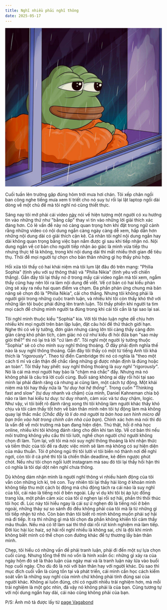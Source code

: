 ```yaml
---
title: Nghĩ nhiều phải nghĩ thông
date: 2025-05-17
---
```


![pepe ngồi cạnh mưa](assets/images/pepe-sit-next-window-in-rain.jpg)

Cuối tuần lên trường gặp đúng hôm trời mưa hơi chán. Tôi xếp chân ngồi ban công nghe tiếng mưa xem tí triết cho nó suy tư rồi lại lật laptop ngồi dài dòng về một chủ đề mà tôi nghĩ nó cũng thiết thực. 

Sáng nay tôi mở phải cái video [này](https://www.youtube.com/watch?v=odPnVhT_YAc) nói về hiện tượng một người có xu hướng tin vào những thứ như "bằng cấp" thay vì tin vào những lời giải thích xác đáng hơn. Có lẽ vấn đề này nó càng quan trọng hơn khi đặt trong ngữ cảnh rằng những video có nội dung ngắn càng ngày càng dễ xem, hấp dẫn hơn những nội dung dài có giải thích cặn kẽ. Cá nhân tôi nghĩ nội dung ngắn hay dài không quan trọng bằng việc bạn nắm được gì sau khi tiếp nhận nó. Nội dung ngắn về cơ bản cho người tiếp nhận ảo giác là mình vừa tiếp thu nhưng thực tế là không, trong khi nội dung dài thì mất nhiều thời gian để tiêu thụ. Thôi để mọi người tự chọn cho bản thân những gì họ thấy phù hợp.

Hồi xửa tôi thấy có hai khái niệm mà tôi lụm lặt đâu đó trên mạng: "Philia Sophia" (tình yêu với sự thông thái) và "Philia Nikia" (tình yêu với chiến thắng). Gần đây tôi lại thấy nó ở trong mấy cái video ngắn mà tôi xem, ngẫm thấy cũng hay nên lôi ra làm nội dung để viết. Về cơ bản có hai kiểu phản ứng sẽ xảy ra nếu hai quan điểm va chạm. Đa phần phản ứng chung mà bản năng sẽ chọn đó là "Philia Nikia", cãi cho thắng. Nhưng tôi không phải là người giỏi trong những cuộc tranh luận, và nhiều khi tôi còn thấy khó thở với những lần tôi buộc phải đứng lên tranh luận. Tôi thấy phiền khi người ta tìm mọi cách để chứng mình người ta đúng trong khi cái tôi cần là tại sao lại sai.

Tôi nghĩ mình thuộc kiểu "Sophia" kia. Với tôi thảo luận nghe dễ chịu hơn nhiều khi mọi người trên bàn lập luận, đặt câu hỏi để thử thách giới hạn. Nghe thì có vẻ lý tưởng, đơn giản nhưng càng lớn tôi càng thấy càng đơn giản càng khó phân tích, cảm giác nó cứ như kiểu đi hỏi đứa bạn "sao mày giỏi thế?" thì nó lại trả lời "cứ làm đi". Tôi nghĩ một người lý tưởng thuộc "Sophia" sẽ có cho mình suy nghĩ thông thoáng. Ở đây phải định nghĩa thế nào là suy nghĩ thông thoáng. Gần đây tôi thấy có một từ tiếng Anh tôi khá thích là *"rigorously"*. Theo từ điển Cambridge thì nó có nghĩa là "theo một cách tỉ mỉ và cẩn thận để chắc rằng những gì được nhận định là đúng hoặc an toàn".  Tôi thấy hay phết: suy nghĩ thông thoáng là *suy nghĩ "rigorously"*. Nó là cái mà mọi người hay bảo là "chậm mà chắc" đấy. Nhưng mà nó không phải là câu trả lời cuối cùng. Buổi sáng không ai dậy rồi hỏi tại sao mình lại phải đánh răng cả nhưng ai cũng làm, một cách tự động. Một khái niệm mà tôi hay thấy nữa là *"tư duy hai hệ thống"*. Trong cuốn "Thinking fast and slow" (tư duy nhanh và chậm) của mình, Daniel Kahneman chia bộ não ra làm hai kiểu tư duy: tư duy nhanh, cảm xúc và tư duy chậm, logic. Như vậy, vì tôi biết rõ đánh răng xong thì tôi không làm người khác thấy khó chịu và tôi cảm thấy tốt hơn về bản thân mình nên tôi tự động làm mà không quay lại thắc mắc (*Chắc đấy là lí do mà người ta bán hoa sen hình micro để bạn trốn vào hát trong chính căn nhà của bạn*). Chính xác hơn mà nói thì đó là vấn đề về môi trường mà bạn đang hiện diện. Thú thật, hồi ở nhà học online, nhiều khi tôi không đánh răng cho đến khi tan lớp. Về cơ bản thì nếu môi trường không yêu cầu thì tôi lười, nghề chọn người chứ người không chọn đi làm. Túm lại, với tôi mà nói suy nghĩ thông thoáng là khi nhận thức và tiềm thức của tôi đề ra được việc mình sẽ làm mà không có sự hiện diện của mâu thuẫn. Tôi ở phòng ngủ thì tôi lười vì tôi biến nó thành nơi để nghỉ ngơi, còn tôi ở cà phê thì tôi là chiến thần deadline, kẻ đếm ngược phút chót. Nếu như tôi chọn ngồi lướt instagram mà sau đó tôi lại thấy hối hận thì có nghĩa là tôi dại dột nên nghĩ chưa thông. 

Dù không dám nhận mình là người nghĩ thông vì nhiều hành động của tôi vẫn còn những ích kỉ, trẻ con. Tuy nhiên tôi lại thấy hài lòng ở khoản mình không tiếp thu một cách bị động mà chủ động tách ra cái nào là suy nghĩ của tôi, cái nào là tiếng nói ở bên ngoài. Lấy ví dụ khi tôi bị áp lực đồng trang lứa, một phần cảm xúc của tôi ứ nghẹn lại rồi sợ hãi, phần thì thôi thúc tôi học đi. Lúc này tôi hiểu ngay là cái sự ứ nghẹn đó là tiếng nói ở bên ngoài, những thảy sự so sánh đó đều không phải của tôi mà là từ những gì tôi tiếp nhận từ nhỏ. Còn bản thân tôi biết rõ mình không muốn phải sợ hãi mà đi tiếp. Ít ra thì những gì mà tôi chọn đa phần không khiến tôi cảm thấy mâu thuẫn. Nếu mà có lỡ làm sai thì thở dài rồi rút kinh nghiệm mà làm tiếp. Đời lúc hài lúc haiz, sợ hãi rồi nghĩ nhiều là không sai, chỉ là đôi khi mình không biết mình có thể chọn con đường khác để tự thương lấy bản thân mình.

Chẹp, tôi hiểu có những vấn đề phải tranh luận, phải đi đến một sự lựa chọn cuối cùng. Nhưng tổng thể thì nó vốn là hình xoắn ốc: những gì xảy ra của ngày hôm đó sẽ là thảo luận của ngày mai và là tranh luận nảy lửa vào buổi họp cuối ngày. Cho dù đó là nói với bản thân hay với người khác. Dù sao thì mục đích cuối vẫn là cùng tồn tại và phát triển, cái mình cần học cách kiểm soát vẫn là những suy nghĩ của mình chứ không phải tính đúng sai của người khác. Không ai luôn đúng, chỉ có người nhiều trải nghiệm hơn, mà mỗi trải nghiệm là một góc nhìn, đã vậy nó không phải là của bạn. Cũng tương tự với nội dung ngắn hay dài, cái nào cũng không phải của bạn.

P/S: Ảnh mô tả được lấy từ [page Vagabond](https://www.facebook.com/pepeandlife/posts/pfbid02ABxkAnTVn1cT2QsiVMg3rR1wDAtUxzc3c6YXQo8NaiBKydL33QDCQkNwMx3esLDhl)
